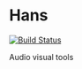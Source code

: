 # Hans

[![Build Status](https://travis-ci.org/davebrent/hans.svg?branch=master)](https://travis-ci.org/davebrent/hans)

Audio visual tools
